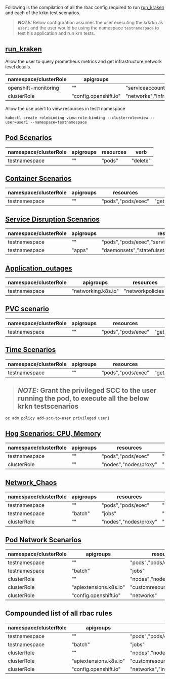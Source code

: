 Following is the compilation of all the rbac config required to run [run_kraken](https://github.com/redhat-chaos/krkn/blob/main/run_kraken.py) and each of the krkn test scenarios.

> **_NOTE:_** Below configuration assumes the user executing the krkrkn as `user1` and the user would be using the namespace `testnamespace` to test his application and run krn tests.

## [run_kraken](https://github.com/redhat-chaos/krkn/blob/main/run_kraken.py)

Allow the user to query prometheus metrics and get infrastructure,network level details.

namespace/clusterRole  | apigroups  | resources | verb    
---------------------- | ---------- | --------- | ----
openshift-monitoring   |  ""        |  "serviceaccounts/token" |   "create"
clusterRole    | "config.openshift.io"               | "networks","infrastructures","clusterversions" | "get","list"  

Allow the use user1 to view resources in test1 namespace
```
kubectl create rolebinding view-role-binding --clusterrole=view --user=user1 --namespace=testnamespace
```

## [Pod Scenarios](docs/pod_scenarios.md)

namespace/clusterRole  | apigroups  | resources | verb    
---------------------- | ---------- | --------- | ----
testnamespace    | ""               | "pods"    | "delete"


## [Container Scenarios](docs/container_scenarios.md) 

namespace/clusterRole  | apigroups  | resources | verb    
---------------------- | ---------- | --------- | ----
testnamespace    | ""               | "pods","pods/exec" | "get","create","delete"

## [Service Disruption Scenarios](docs/service_disruption_scenarios.md.md) 

namespace/clusterRole  | apigroups  | resources | verb    
---------------------- | ---------- | --------- | ----
testnamespace    | ""               | "pods","pods/exec","services" | "get","create","delete"
testnamespace    | "apps"           | "daemonsets","statefulsets","replicasets","deployments" | "get","delete"

## [Application_outages](docs/application_outages.md)

namespace/clusterRole  | apigroups  | resources | verb    
---------------------- | ---------- | --------- | ----
testnamespace    | "networking.k8s.io"         | "networkpolicies" | "get","create","delete"

## [PVC scenario](docs/pvc_scenario.md)

namespace/clusterRole  | apigroups  | resources | verb    
---------------------- | ---------- | --------- | ----
testnamespace    | ""               | "pods","pods/exec" | "get","create","delete"

## [Time Scenarios](docs/time_scenarios.md)

namespace/clusterRole  | apigroups  | resources | verb    
---------------------- | ---------- | --------- | ----
testnamespace    | ""               | "pods","pods/exec" | "get","create","delete"

> ## **_NOTE:_** Grant the privileged SCC to the user running the pod, to execute all the below krkn testscenarios
```
oc adm policy add-scc-to-user privileged user1
```

## [Hog Scenarios: CPU, Memory](docs/hog_scenarios.md)

namespace/clusterRole  | apigroups  | resources | verb    
---------------------- | ---------- | --------- | ----
testnamespace    | ""               | "pods","pods/exec" | "get","create","delete"
clusterRole    | ""               | "nodes","nodes/proxy" | "list","get"

## [Network_Chaos](docs/network_chaos.md)

namespace/clusterRole  | apigroups  | resources | verb    
---------------------- | ---------- | --------- | ----
testnamespace    | ""               | "pods","pods/exec" | "get","create","delete"
testnamespace    | "batch"              | "jobs" | "get","delete","list","create"
clusterRole    | ""               | "nodes","nodes/proxy" | "list","get"

## [Pod Network Scenarios](docs/pod_network_scenarios.md)

namespace/clusterRole  | apigroups  | resources | verb    
---------------------- | ---------- | --------- | ----
testnamespace    | ""               | "pods","pods/exec" | "get","create","delete"
testnamespace    | "batch"              | "jobs" | "get","delete","list","create"
clusterRole    | ""               | "nodes","nodes/proxy" | "list","get"
clusterRole    | "apiextensions.k8s.io"              | "customresourcedefinitions" | "get", "list", "watch"
clusterRole    | "config.openshift.io"               | "networks" | "get"

## Compounded list of all rbac rules

namespace/clusterRole  | apigroups  | resources | verb    
---------------------- | ---------- | --------- | ----
testnamespace    | ""               | "pods","pods/exec","services" | "get","create","delete"
testnamespace    | "batch"              | "jobs" | "get","delete","list","create"
clusterRole    | ""               | "nodes","nodes/proxy" | "list","get"
clusterRole    | "apiextensions.k8s.io"              | "customresourcedefinitions" | "get", "list", "watch"
clusterRole    | "config.openshift.io"               | "networks","infrastructures","clusterversions" | "get","list"